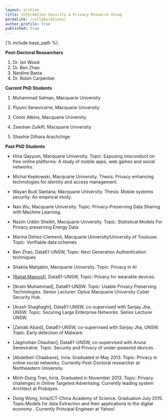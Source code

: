 ```yaml
---
layout: archive
title: Information Security & Privacy Research Group
permalink: /collaborations/
author_profile: true
published: true
---
```


{% include base_path %}


**Post-Doctoral Researchers**
1. Dr. Ian Wood
2. Dr. Ben Zhao
3. Nardine Basta
4. Dr. Robin Carpentier


**Current PhD Students**



1. Muhammad Salman, Macquarie University

2. Piyumi Seneviratne, Macquarie University

3. Conor Atkins, Macquarie University

4. Zeeshan Zulkifl, Macquarie University

5. Shashie Dilhara Arachchige 


**Past PhD Students**

- Hina Qayyum, Macquarie University. Topic: Exposing misconduct on free online platforms: A study of mobile apps, web games and social networks.

- Michal Kepkowski, Macquarie University. Thesis: Privacy enhancing technologies for identity and access management.

- Wayan Budi Santana, Macquarie University. Thesis: Mobile systems security: An empirical study.

- Nan Wu, Macquarie University. Topic: Privacy-Preserving Data Sharing with Machine Learning.

- Nazim Uddin Sheikh, Macquarie University. Topic: Statistical Models For Privacy preserving Energy Data
 
- Marina Dehez-Clementi, Macquarie University/University of Toulouse. Topic: Verifiable data schemes
 
- Ben Zhao, Data61-UNSW, Topic: Next Generation Authentication techniques

- Shakila Mahjabin, Macquarie University. Topic: Privacy in AI

- [[Rahat Masood](https://research.csiro.au/isp/about-us/students/rahat-masood/)], Data61-UNSW, Topic: Privacy for wearable devices.

- [Ikram Muhammad], Data61-UNSW. Topic: Usable Privacy Preserving Technologies. Senior Lecturer: Optus Macquarie University Cyber Security Hub.
 
- [Arash Shaghaghi], Data61-UNSW, co-supervised with Sanjay Jha, UNSW. Topic: Securing Large Enterprise Networks. Senior Lecturer UNSW.
 
- [Zainab Abaid], Data61-UNSW, co-supervised with Sanjay Jha, UNSW. Topic: Early detection of Malware.
 
- [Jagmohan Chauhan], Data61-UNSW, co-supervised with Aruna Seneviratne. Topic: Security and Privacy of under-powered devices.
 
- [Abdelberi Chaabane], Inria. Graduated in May 2013. Topic: Privacy in online social networks. Currently Post-Doctoral researcher at Northeastern University.
 
- Minh-Dung Tran, Inria, Graduated in November 2013. Topic: Privacy challenges in Online Targeted Advertising. Currently leading system Architect at Probayes.
 
- Dong Wong, Inria/ICT-China Academy of Science. Graduation July 2015. Topic:Models for data Extraction and their applications to the digital economy . Currently Principal Engineer at Yahoo!
